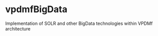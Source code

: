 vpdmfBigData
============

Implementation of SOLR and other BigData technologies within VPDMf architecture
